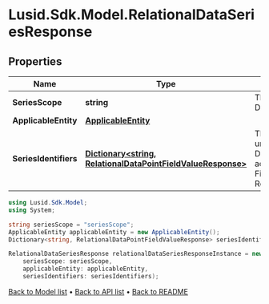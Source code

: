 # Lusid.Sdk.Model.RelationalDataSeriesResponse

## Properties

Name | Type | Description | Notes
------------ | ------------- | ------------- | -------------
**SeriesScope** | **string** | The scope of the DataSeries. | 
**ApplicableEntity** | [**ApplicableEntity**](ApplicableEntity.md) |  | 
**SeriesIdentifiers** | [**Dictionary&lt;string, RelationalDataPointFieldValueResponse&gt;**](RelationalDataPointFieldValueResponse.md) | The identifiers that uniquely define this DataSeries, structured according to the FieldSchema of the parent RelationalDatasetDefinition. | 

```csharp
using Lusid.Sdk.Model;
using System;

string seriesScope = "seriesScope";
ApplicableEntity applicableEntity = new ApplicableEntity();
Dictionary<string, RelationalDataPointFieldValueResponse> seriesIdentifiers = new Dictionary<string, RelationalDataPointFieldValueResponse>();

RelationalDataSeriesResponse relationalDataSeriesResponseInstance = new RelationalDataSeriesResponse(
    seriesScope: seriesScope,
    applicableEntity: applicableEntity,
    seriesIdentifiers: seriesIdentifiers);
```

[Back to Model list](../README.md#documentation-for-models) &#8226; [Back to API list](../README.md#documentation-for-api-endpoints) &#8226; [Back to README](../README.md)
